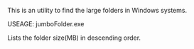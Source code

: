 This is an utility to find the large folders in Windows systems. 

USEAGE: jumboFolder.exe 

Lists the folder size(MB) in descending order.

